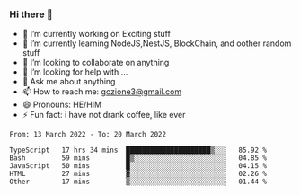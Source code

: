 ### Hi there 👋

<!--
**charlieScript/charlieScript** is a ✨ _special_ ✨ repository because its `README.md` (this file) appears on your GitHub profile.

Here are some ideas to get you started: -->

- 🔭 I’m currently working on Exciting stuff
- 🌱 I’m currently learning NodeJS,NestJS, BlockChain, and oother random stuff
- 👯 I’m looking to collaborate on anything
- 🤔 I’m looking for help with ...
- 💬 Ask me about anything
- 📫 How to reach me: gozione3@gmail.com
- 😄 Pronouns: HE/HIM
- ⚡ Fun fact: i have not drank coffee, like ever
<!--START_SECTION:waka-->

```text
From: 13 March 2022 - To: 20 March 2022

TypeScript   17 hrs 34 mins  █████████████████████▒░░░   85.92 %
Bash         59 mins         █▒░░░░░░░░░░░░░░░░░░░░░░░   04.85 %
JavaScript   50 mins         █░░░░░░░░░░░░░░░░░░░░░░░░   04.15 %
HTML         27 mins         ▓░░░░░░░░░░░░░░░░░░░░░░░░   02.26 %
Other        17 mins         ▒░░░░░░░░░░░░░░░░░░░░░░░░   01.44 %
```

<!--END_SECTION:waka-->
